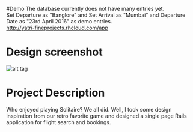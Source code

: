 #Demo
The database currently does not have many entries yet.  
Set Departure as "Banglore" and Set Arrival as "Mumbai" and Departure Date as "23rd April 2016" as demo entries.  
http://yatri-fineprojects.rhcloud.com/app

# Design screenshot
![alt tag](https://raw.githubusercontent.com/silentx09/Flight-bookings---Rails/master/public/snapshot.jpg)

# Project Description
Who enjoyed playing Solitaire? We all did. Well, I took some design inspiration from our retro favorite game and designed a single page Rails application for flight search and bookings.

